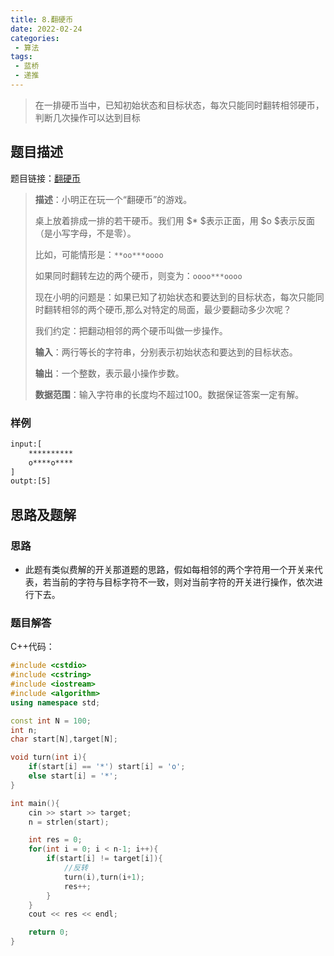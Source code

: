 ```yaml
---
title: 8.翻硬币
date: 2022-02-24
categories:
 - 算法
tags:
 - 蓝桥
 - 递推
---
```


> 在一排硬币当中，已知初始状态和目标状态，每次只能同时翻转相邻硬币，判断几次操作可以达到目标

<!-- more -->

## 题目描述

题目链接：[翻硬币](https://www.acwing.com/problem/content/1210/)

> **描述**：小明正在玩一个“翻硬币”的游戏。
>
> 桌上放着排成一排的若干硬币。我们用 $* $表示正面，用 $o $表示反面（是小写字母，不是零）。
>
> 比如，可能情形是：`**oo***oooo`
>
> 如果同时翻转左边的两个硬币，则变为：`oooo***oooo`
>
> 现在小明的问题是：如果已知了初始状态和要达到的目标状态，每次只能同时翻转相邻的两个硬币,那么对特定的局面，最少要翻动多少次呢？
>
> 我们约定：把翻动相邻的两个硬币叫做一步操作。
>
> **输入**：两行等长的字符串，分别表示初始状态和要达到的目标状态。
>
> **输出**：一个整数，表示最小操作步数。
>
> **数据范围**：输入字符串的长度均不超过$100$。数据保证答案一定有解。

### 样例

```tex
input:[
    **********
    o****o****
]
outpt:[5]
```

## 思路及题解

### 思路

- 此题有类似费解的开关那道题的思路，假如每相邻的两个字符用一个开关来代表，若当前的字符与目标字符不一致，则对当前字符的开关进行操作，依次进行下去。

### 题目解答

C++代码：

```cpp
#include <cstdio>
#include <cstring>
#include <iostream>
#include <algorithm>
using namespace std;

const int N = 100;
int n;
char start[N],target[N];

void turn(int i){
    if(start[i] == '*') start[i] = 'o';
    else start[i] = '*';
}

int main(){
    cin >> start >> target;
    n = strlen(start);

    int res = 0;
    for(int i = 0; i < n-1; i++){
        if(start[i] != target[i]){
            //反转
            turn(i),turn(i+1);
            res++;
        }
    }
    cout << res << endl;

    return 0;
}
```
